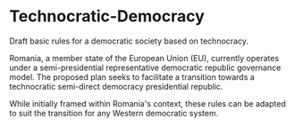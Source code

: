 # Technocratic-Democracy
Draft basic rules for a democratic society based on technocracy.

Romania, a member state of the European Union (EU), currently operates under a semi-presidential representative democratic republic governance model. The proposed plan seeks to facilitate a transition towards a technocratic semi-direct democracy presidential republic.

While initially framed within Romania's context, these rules can be adapted to suit the transition for any Western democratic system.
